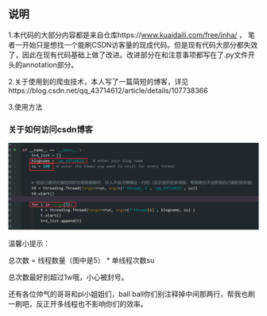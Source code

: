 ## 说明
1.本代码的大部分内容都是来自仓库https://www.kuaidaili.com/free/inha/ ， 笔者一开始只是想找一个能刷CSDN访客量的现成代码。但是现有代码大部分都失效了，因此在现有代码基础上做了改进。改进部分在和注意事项都写在了.py文件开头的annotation部分。

2.关于使用到的爬虫技术，本人写了一篇简短的博客，详见https://blog.csdn.net/qq_43714612/article/details/107738366

3.使用方法



### 关于如何访问csdn博客



![image-20200818091213676](.\screen-shot.jpg)



温馨小提示：

总次数 = 线程数量（图中是5） * 单线程次数su

总次数最好别超过1w哦，小心被封号。

还有各位帅气的哥哥和pl小姐姐们，ball ball你们别注释掉中间那两行，帮我也刷一刷吧，反正开多线程也不影响你们的效率。